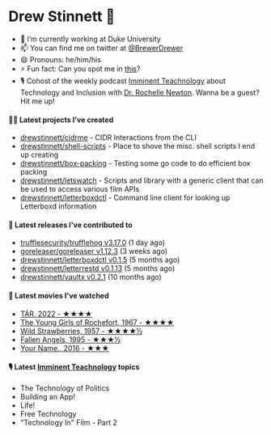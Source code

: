 
# Drew Stinnett 👋

- 🔭 I’m currently working at Duke University
- 📫 You can find me on twitter at [@BrewerDrewer](https://twitter.com/BrewerDrewer)
- 😄 Pronouns: he/him/his
- ⚡ Fun fact: Can you spot me in [this](https://www.youtube.com/watch?v=oL9WnB0qHBA)?
- 🎙 Cohost of the weekly podcast [Imminent Teachnology](https://podcast.imminentteachnology.com/) about Technology and Inclusion with [Dr. Rochelle Newton](https://www.linkedin.com/in/drrochellenewton/). Wanna be a guest? Hit me up!

#### 👨‍💻 Latest projects I've created
- [drewstinnett/cidrme](https://github.com/drewstinnett/cidrme) - CIDR Interactions from the CLI
- [drewstinnett/shell-scripts](https://github.com/drewstinnett/shell-scripts) - Place to shove the misc. shell scripts I end up creating
- [drewstinnett/box-packing](https://github.com/drewstinnett/box-packing) - Testing some go code to do efficient box packing
- [drewstinnett/letswatch](https://github.com/drewstinnett/letswatch) - Scripts and library with a generic client that can be used to access various film APIs
- [drewstinnett/letterboxdctl](https://github.com/drewstinnett/letterboxdctl) - Command line client for looking up Letterboxd information

#### 🚀 Latest releases I've contributed to
- [trufflesecurity/trufflehog v3.17.0](https://github.com/trufflesecurity/trufflehog/releases/tag/v3.17.0) (1 day ago)
- [goreleaser/goreleaser v1.12.3](https://github.com/goreleaser/goreleaser/releases/tag/v1.12.3) (3 weeks ago)
- [drewstinnett/letterboxdctl v0.1.5](https://github.com/drewstinnett/letterboxdctl/releases/tag/v0.1.5) (5 months ago)
- [drewstinnett/letterrestd v0.1.13](https://github.com/drewstinnett/letterrestd/releases/tag/v0.1.13) (5 months ago)
- [drewstinnett/vaultx v0.2.1](https://github.com/drewstinnett/vaultx/releases/tag/v0.2.1) (10 months ago)

#### 🍿 Latest movies I've watched
- [TÁR, 2022 - ★★★★](https://letterboxd.com/mondodrew/film/tar-2022/)
- [The Young Girls of Rochefort, 1967 - ★★★★](https://letterboxd.com/mondodrew/film/the-young-girls-of-rochefort/)
- [Wild Strawberries, 1957 - ★★★★½](https://letterboxd.com/mondodrew/film/wild-strawberries/)
- [Fallen Angels, 1995 - ★★★½](https://letterboxd.com/mondodrew/film/fallen-angels/)
- [Your Name., 2016 - ★★★](https://letterboxd.com/mondodrew/film/your-name/)

#### 🎙 Latest [Imminent Teachnology](https://podcast.imminentteachnology.com/) topics
- The Technology of Politics
- Building an App!
- Life!
- Free Technology
- &#34;Technology In&#34; Film - Part 2
